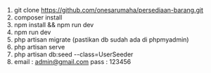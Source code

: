 1. git clone https://github.com/onesarumaha/persediaan-barang.git
2. composer install
3. npm install && npm run dev
4. npm run dev
5. php artisan migrate (pastikan db sudah ada di phpmyadmin)
6. php artisan serve
7. php artisan db:seed --class=UserSeeder
8. email : admin@gmail.com
    pass : 123456
